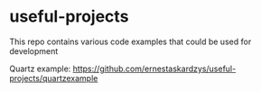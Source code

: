 # useful-projects
This repo contains various code examples that could be used for development

Quartz example: https://github.com/ernestaskardzys/useful-projects/quartzexample
